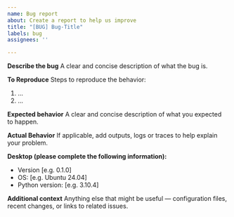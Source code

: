 ```yaml
---
name: Bug report
about: Create a report to help us improve
title: "[BUG] Bug-Title"
labels: bug
assignees: ''

---
```


**Describe the bug**
A clear and concise description of what the bug is.

**To Reproduce**
Steps to reproduce the behavior:

1. ...
2. ...

**Expected behavior**
A clear and concise description of what you expected to happen.

**Actual Behavior**
If applicable, add outputs, logs or traces to help explain your problem.

**Desktop (please complete the following information):**

- Version [e.g. 0.1.0]
- OS: [e.g. Ubuntu 24.04]
- Python version: [e.g. 3.10.4]

**Additional context**
Anything else that might be useful — configuration files, recent changes, or links to related issues.
